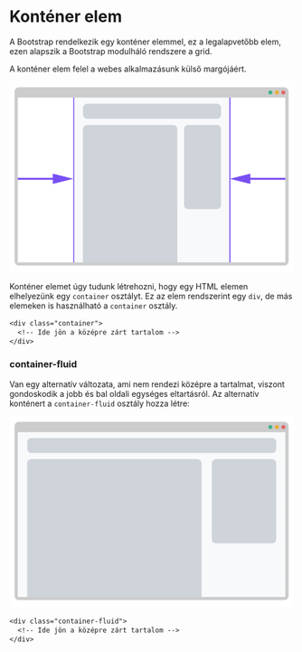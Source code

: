 # Konténer elem

A Bootstrap rendelkezik egy konténer elemmel, ez a legalapvetőbb elem, ezen alapszik a Bootstrap modulháló rendszere a grid. 

A konténer elem felel a webes alkalmazásunk külső margójáért. 

![](../.gitbook/assets/layout.png)

Konténer elemet úgy tudunk létrehozni, hogy egy HTML elemen elhelyezünk egy `container` osztályt. Ez az elem rendszerint egy `div`, de más elemeken is használható a `container` osztály. 

```markup
<div class="container">
  <!-- Ide jön a középre zárt tartalom -->
</div>
```

### container-fluid

Van egy alternatív változata, ami nem rendezi középre a tartalmat, viszont gondoskodik a jobb és bal oldali egységes eltartásról. Az alternatív konténert a `container-fluid` osztály hozza létre:  

![ ](../.gitbook/assets/column-fluid.png)

```markup
<div class="container-fluid">
  <!-- Ide jön a középre zárt tartalom -->
</div>
```

